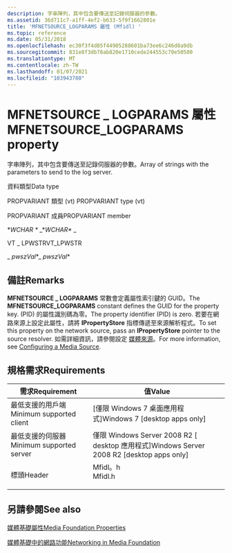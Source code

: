 ```yaml
---
description: 字串陣列，其中包含要傳送至記錄伺服器的參數。
ms.assetid: 36d711c7-a1ff-4ef2-b633-5f9f1662801e
title: 'MFNETSOURCE_LOGPARAMS 屬性 (Mfidl) '
ms.topic: reference
ms.date: 05/31/2018
ms.openlocfilehash: ec30f3f4d85f44905288601ba73ee6c246d8a9db
ms.sourcegitcommit: 831e8f3db78ab820e1710cede244553c70e50500
ms.translationtype: MT
ms.contentlocale: zh-TW
ms.lasthandoff: 01/07/2021
ms.locfileid: "103943780"
---
```

# <a name="mfnetsource_logparams-property"></a><span data-ttu-id="3c536-103">MFNETSOURCE \_ LOGPARAMS 屬性</span><span class="sxs-lookup"><span data-stu-id="3c536-103">MFNETSOURCE\_LOGPARAMS property</span></span>

<span data-ttu-id="3c536-104">字串陣列，其中包含要傳送至記錄伺服器的參數。</span><span class="sxs-lookup"><span data-stu-id="3c536-104">Array of strings with the parameters to send to the log server.</span></span>



<span data-ttu-id="3c536-105">資料類型</span><span class="sxs-lookup"><span data-stu-id="3c536-105">Data type</span></span>

<span data-ttu-id="3c536-106">PROPVARIANT 類型 (vt) </span><span class="sxs-lookup"><span data-stu-id="3c536-106">PROPVARIANT type (vt)</span></span>

<span data-ttu-id="3c536-107">PROPVARIANT 成員</span><span class="sxs-lookup"><span data-stu-id="3c536-107">PROPVARIANT member</span></span>

<span data-ttu-id="3c536-108">\**WCHAR \** _</span><span class="sxs-lookup"><span data-stu-id="3c536-108">\**WCHAR\** _</span></span>

<span data-ttu-id="3c536-109">VT \_ LPWSTR</span><span class="sxs-lookup"><span data-stu-id="3c536-109">VT\_LPWSTR</span></span>

<span data-ttu-id="3c536-110">_ *pwszVal*\*</span><span class="sxs-lookup"><span data-stu-id="3c536-110">_ *pwszVal*\*</span></span>



## <a name="remarks"></a><span data-ttu-id="3c536-111">備註</span><span class="sxs-lookup"><span data-stu-id="3c536-111">Remarks</span></span>

<span data-ttu-id="3c536-112">**MFNETSOURCE \_ LOGPARAMS** 常數會定義屬性索引鍵的 GUID。</span><span class="sxs-lookup"><span data-stu-id="3c536-112">The **MFNETSOURCE\_LOGPARAMS** constant defines the GUID for the property key.</span></span> <span data-ttu-id="3c536-113"> (PID) 的屬性識別碼為零。</span><span class="sxs-lookup"><span data-stu-id="3c536-113">The property identifier (PID) is zero.</span></span> <span data-ttu-id="3c536-114">若要在網路來源上設定此屬性，請將 **IPropertyStore** 指標傳遞至來源解析程式。</span><span class="sxs-lookup"><span data-stu-id="3c536-114">To set this property on the network source, pass an **IPropertyStore** pointer to the source resolver.</span></span> <span data-ttu-id="3c536-115">如需詳細資訊，請參閱設定 [媒體來源](configuring-a-media-source.md)。</span><span class="sxs-lookup"><span data-stu-id="3c536-115">For more information, see [Configuring a Media Source](configuring-a-media-source.md).</span></span>

## <a name="requirements"></a><span data-ttu-id="3c536-116">規格需求</span><span class="sxs-lookup"><span data-stu-id="3c536-116">Requirements</span></span>



| <span data-ttu-id="3c536-117">需求</span><span class="sxs-lookup"><span data-stu-id="3c536-117">Requirement</span></span> | <span data-ttu-id="3c536-118">值</span><span class="sxs-lookup"><span data-stu-id="3c536-118">Value</span></span> |
|-------------------------------------|------------------------------------------------------------------------------------|
| <span data-ttu-id="3c536-119">最低支援的用戶端</span><span class="sxs-lookup"><span data-stu-id="3c536-119">Minimum supported client</span></span><br/> | <span data-ttu-id="3c536-120">\[僅限 Windows 7 桌面應用程式\]</span><span class="sxs-lookup"><span data-stu-id="3c536-120">Windows 7 \[desktop apps only\]</span></span><br/>                                         |
| <span data-ttu-id="3c536-121">最低支援的伺服器</span><span class="sxs-lookup"><span data-stu-id="3c536-121">Minimum supported server</span></span><br/> | <span data-ttu-id="3c536-122">僅限 Windows Server 2008 R2 \[ desktop 應用程式\]</span><span class="sxs-lookup"><span data-stu-id="3c536-122">Windows Server 2008 R2 \[desktop apps only\]</span></span><br/>                            |
| <span data-ttu-id="3c536-123">標頭</span><span class="sxs-lookup"><span data-stu-id="3c536-123">Header</span></span><br/>                   | <dl> <span data-ttu-id="3c536-124"><dt>Mfidl。h</dt></span><span class="sxs-lookup"><span data-stu-id="3c536-124"><dt>Mfidl.h</dt></span></span> </dl> |



## <a name="see-also"></a><span data-ttu-id="3c536-125">另請參閱</span><span class="sxs-lookup"><span data-stu-id="3c536-125">See also</span></span>

<dl> <dt>

[<span data-ttu-id="3c536-126">媒體基礎屬性</span><span class="sxs-lookup"><span data-stu-id="3c536-126">Media Foundation Properties</span></span>](media-foundation-properties.md)
</dt> <dt>

[<span data-ttu-id="3c536-127">媒體基礎中的網路功能</span><span class="sxs-lookup"><span data-stu-id="3c536-127">Networking in Media Foundation</span></span>](networking-in-media-foundation.md)
</dt> </dl>

 

 




